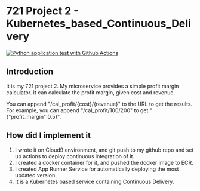 # 721 Project 2 - Kubernetes_based_Continuous_Delivery

[![Python application test with Github Actions](https://github.com/Erica233/Kubernetes_based_Continuous_Delivery/actions/workflows/main.yml/badge.svg)](https://github.com/Erica233/Kubernetes_based_Continuous_Delivery/actions/workflows/main.yml)

## Introduction
It is my 721 project 2. My microservice provides a simple profit margin calculator. It can calculate the profit margin, given cost and revenue. 

You can append "/cal_profit/{cost}/{revenue}" to the URL to get the results. 
For example, you can append "/cal_profit/100/200" to get "{"profit_margin":0.5}".


## How did I implement it
1. I wrote it on Cloud9 environment, and git push to my github repo and set up actions to deploy continuous integration of it. 
2. I created a docker container for it, and pushed the docker image to ECR.
3. I created App Runner Service for automatically deploying the most updated version.
4. It is a Kubernetes based service containing Continuous Delivery.
